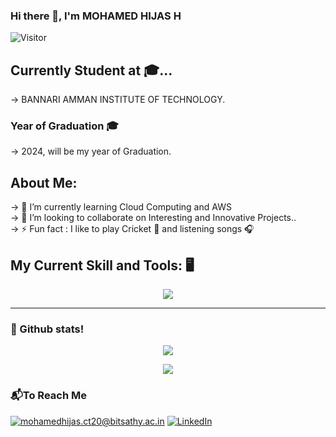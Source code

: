 ### Hi there 👋, I'm MOHAMED HIJAS H

![Visitor](https://visitor-badge.laobi.icu/badge?page_id=MOHAMED-HIJAS-H.MOHAMED-HIJAS-H)

<h2>Currently Student at 🎓...</h2>
  ->  BANNARI AMMAN INSTITUTE OF TECHNOLOGY.
<h3>Year of Graduation 🎓</h3>
  ->  2024, will be my year of Graduation.
    
    
## About Me:
<div>
        -> 🌱 I’m currently learning Cloud Computing and AWS<br/>
        -> 👯 I’m looking to collaborate on Interesting and Innovative Projects..<br/>
        -> ⚡ Fun fact : I like to play Cricket 🏏 and listening songs 🎧 <br/>
</div>

<h2>My Current Skill and Tools: 🖥️</h2>
<p align="center">
  <img src = "https://skillicons.dev/icons?i=c,cpp,html,css,js,mysql,git,visualstudio,git,python,flask" />
</p>

<hr>

<h3 align="left"> 🚀 Github stats! </h3>
<div align="center">
  <img align="center" src="https://github-readme-stats.vercel.app/api?username=MOHAMED-HIJAS-H&theme=highcontrast&show_icons=true&Color=white&count_private=true" />
</div>

<p align="center" >
 <img align="center" src="https://github-readme-streak-stats.herokuapp.com/?user=MOHAMED-HIJAS-H&theme=light&show_icons=true&count_private=true" />
</p>


<!-- 🔭 I’m currently working on ...
- 🌱 I’m currently learning ...
- 👯 I’m looking to collaborate on ...
- 🤔 I’m looking for help with ...
- 💬 Ask me about ...
- 📫 How to reach me: ...
- 😄 Pronouns: ...
- ⚡ Fun fact: ...
-->
<h3>📬To Reach Me</h3>

<a href="mailto:mohamedhijas.ct20@bitsathy.ac.in">![mohamedhijas.ct20@bitsathy.ac.in](https://img.shields.io/badge/Gmail-D14836?style=for-the-badge&logo=gmail&logoColor=white)</a> <a href="https://www.linkedin.com/in/mohamedhijas/">![LinkedIn](https://img.shields.io/badge/LinkedIn-0077B5?style=for-the-badge&logo=linkedin&logoColor=white)</a> 

